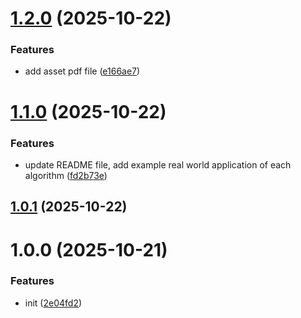 # [1.2.0](https://github.com/armandwipangestu/uninformed-search-comparison/compare/v1.1.0...v1.2.0) (2025-10-22)


### Features

* add asset pdf file ([e166ae7](https://github.com/armandwipangestu/uninformed-search-comparison/commit/e166ae7053e0a1afb0dcbe032045c878ee069e96))

# [1.1.0](https://github.com/armandwipangestu/uninformed-search-comparison/compare/v1.0.1...v1.1.0) (2025-10-22)


### Features

* update README file, add example real world application of each algorithm ([fd2b73e](https://github.com/armandwipangestu/uninformed-search-comparison/commit/fd2b73e84cd323551c7ba9920960ee9bf7038e3c))

## [1.0.1](https://github.com/armandwipangestu/uninformed-search-comparison/compare/v1.0.0...v1.0.1) (2025-10-22)

# 1.0.0 (2025-10-21)


### Features

* init ([2e04fd2](https://github.com/armandwipangestu/uninformed-search-comparison/commit/2e04fd29cf6d849b4bb124f1ae852d3a9ea6ffc6))
